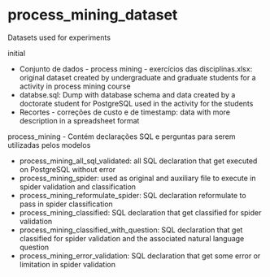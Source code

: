 # process_mining_dataset
Datasets used for experiments

initial
 - Conjunto de dados - process mining - exercícios das disciplinas.xlsx: original dataset created by undergraduate and graduate students for a activity in process mining course
 - databse.sql: Dump with database schema and data created by a doctorate student for PostgreSQL used in the activity for the students
 - Recortes - correções de custo e de timestamp: data with more description in a spreadsheet format

process_mining - Contém declarações SQL e perguntas para serem utilizadas pelos modelos
 - process_mining_all_sql_validated: all SQL declaration that get executed on PostgreSQL without error
 - process_mining_spider: used as original and auxiliary file to execute in spider validation and classification
 - process_mining_reformulate_spider: SQL declaration reformulate to pass in spider classification
 - process_mining_classified: SQL declaration that get classified for spider validation
 - process_mining_classified_with_question: SQL declaration that get classified for spider validation and the associated natural language question
 - process_mining_error_validation: SQL declaration that get some error or limitation in spider validation